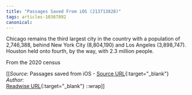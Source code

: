 ```yaml
---
title: "Passages Saved From iOS (213713828)"
tags: articles-10367892
canonical: 
---
```


Chicago remains the third largest city in the country with a population of 2,746,388, behind New York City (8,804,190) and Los Angeles (3,898,747). Houston held onto fourth, by the way, with 2.3 million people.

From the 2020 census


[[_Source_: Passages saved from iOS - [Source URL](){:target="_blank"}<br>
_Author_: <br>
[Readwise URL](https://readwise.io/open/213713828){:target="_blank"}
::wrap]]